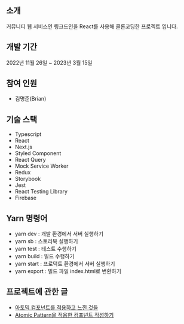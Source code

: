 ## 소개

커뮤니티 웹 서비스인 링크드인을 React를 사용해 클론코딩한 프로젝트 입니다.

## 개발 기간

2022년 11월 26일 ~ 2023년 3월 15일

## 참여 인원

- 김명준(Brian)

## 기술 스택

- Typescript
- React
- Next.js
- Styled Component
- React Query
- Mock Service Worker
- Redux
- Storybook
- Jest
- React Testing Library
- Firebase

## Yarn 명령어

- yarn dev : 개발 환경에서 서버 실행하기
- yarn sb : 스토리북 실행하기
- yarn test : 테스트 수행하기
- yarn build : 빌드 수행하기
- yarn start : 프로덕트 환경에서 서버 실행하기
- yarn export : 빌드 파일 index.html로 변환하기

## 프로젝트에 관한 글

- [아토믹 컴포넌트를 적용하고 느낀 것들](https://demain18-blog.tistory.com/70)
- [Atomic Pattern을 적용한 컴포넌트 작성하기](https://demain18-blog.tistory.com/75)
